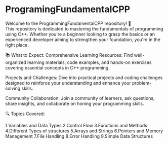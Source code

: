 # ProgramingFundamentalCPP
Welcome to the ProgrammingFundamentalCPP repository! 🚀  
This repository is dedicated to mastering the fundamentals of programming using C++. Whether you're a beginner looking to grasp the basics or an experienced developer aiming to strengthen your foundation, you're in the right place.  

📚 What to Expect:  Comprehensive Learning Resources: Find well-organized learning materials, code examples, and hands-on exercises covering essential concepts in C++ programming. 

Projects and Challenges: Dive into practical projects and coding challenges designed to reinforce your understanding and enhance your problem-solving skills. 

Community Collaboration: Join a community of learners, ask questions, share insights, and collaborate on honing your programming skills. 

🔍 Topics Covered:  

1.Variables and Data Types
2.Control Flow
3.Functions and Methods
4.Different Types of structures
5.Arrays and Strings
6.Pointers and Memory Management
7.File Handling
8.Error Handling
9.Simple Data Structures
